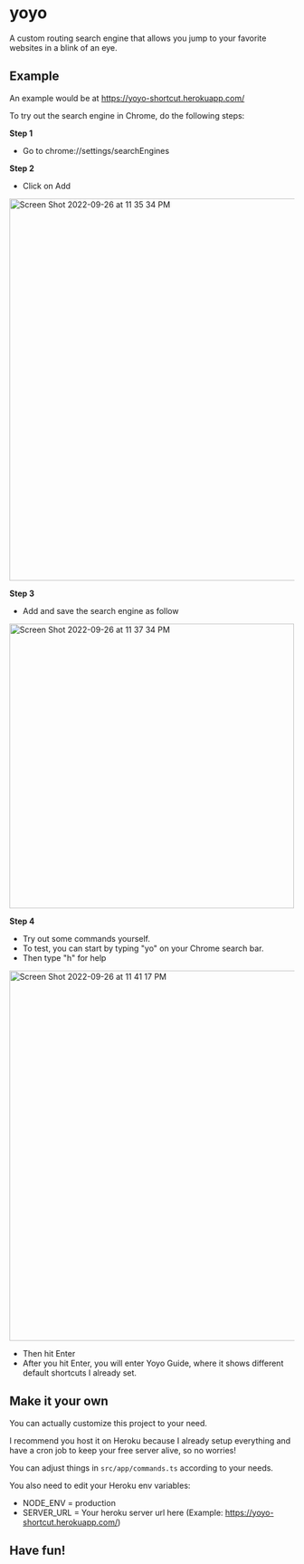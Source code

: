 # yoyo
A custom routing search engine that allows you jump to your favorite websites in a blink of an eye.

## Example

An example would be at https://yoyo-shortcut.herokuapp.com/

To try out the search engine in Chrome, do the following steps:

**Step 1**
  
- Go to chrome://settings/searchEngines

**Step 2**

- Click on Add

<img width="675" alt="Screen Shot 2022-09-26 at 11 35 34 PM" src="https://user-images.githubusercontent.com/55064969/192433083-39631fa5-4dc5-4156-a087-f73dd0e86519.png">

**Step 3**

- Add and save the search engine as follow

<img width="503" alt="Screen Shot 2022-09-26 at 11 37 34 PM" src="https://user-images.githubusercontent.com/55064969/192433338-507fd01f-06e2-4e81-a422-26665eba2e73.png">

**Step 4**

- Try out some commands yourself. 
- To test, you can start by typing "yo" on your Chrome search bar.
- Then type "h" for help

<img width="654" alt="Screen Shot 2022-09-26 at 11 41 17 PM" src="https://user-images.githubusercontent.com/55064969/192433827-7753b16f-e40e-4996-91f5-2afaf70311c7.png">

- Then hit Enter
- After you hit Enter, you will enter Yoyo Guide, where it shows different default shortcuts I already set.

## Make it your own

You can actually customize this project to your need.

I recommend you host it on Heroku because I already setup everything and have a cron job to keep your free server alive, so no worries!

You can adjust things in `src/app/commands.ts` according to your needs.

You also need to edit your Heroku env variables:
- NODE_ENV = production
- SERVER_URL = Your heroku server url here (Example: https://yoyo-shortcut.herokuapp.com/)

## Have fun!

